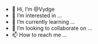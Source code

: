 - 👋 Hi, I’m @Vydge
- 👀 I’m interested in ...
- 🌱 I’m currently learning ...
- 💞️ I’m looking to collaborate on ...
- 📫 How to reach me ...

<!---
Vydge/Vydge is a ✨ special ✨ repository because its `README.md` (this file) appears on your GitHub profile.
You can click the Preview link to take a look at your changes.
--->
